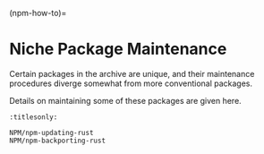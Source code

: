 (npm-how-to)=
# Niche Package Maintenance

Certain packages in the archive are unique, and their maintenance procedures diverge somewhat from more conventional packages.

Details on maintaining some of these packages are given here.

```{toctree}
:titlesonly:

NPM/npm-updating-rust
NPM/npm-backporting-rust
```
